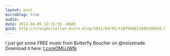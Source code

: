 ```yaml
---
layout: post
microblog: true
audio: 
date: 2012-04-05 12:15:55 -0600
guid: http://craigmcclellan.micro.blog/2012/04/05/t187966812846166016.html
---
```

I just got some FREE music from Butterfly Boucher on @noisetrade.  Download it here: [t.co/eDMUJWfk](http://t.co/eDMUJWfk)
